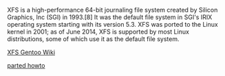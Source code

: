 XFS is a high-performance 64-bit journaling file system created by Silicon Graphics, Inc (SGI) in 1993.[8] It was the default file system in SGI's IRIX operating system starting with its version 5.3. XFS was ported to the Linux kernel in 2001; as of June 2014, XFS is supported by most Linux distributions, some of which use it as the default file system.

[XFS Gentoo Wiki](https://wiki.gentoo.org/wiki/XFS)

[parted howto](https://access.redhat.com/documentation/en-us/red_hat_enterprise_linux/7/html/storage_administration_guide/s2-disk-storage-parted-create-part)
